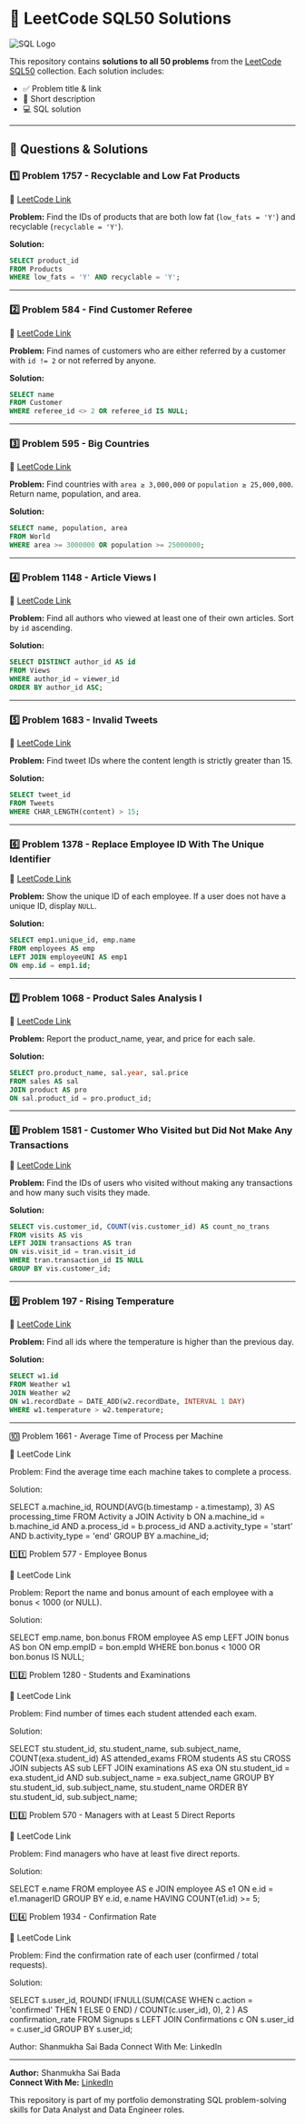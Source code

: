 # 🧠 LeetCode SQL50 Solutions

![SQL Logo](leetcodepic.png)

This repository contains **solutions to all 50 problems** from the [LeetCode SQL50](https://leetcode.com/studyplan/top-sql-50/) collection. Each solution includes:
- ✅ Problem title & link
- 📖 Short description
- 💻 SQL solution

---

## 📌 Questions & Solutions

### 1️⃣ Problem 1757 - Recyclable and Low Fat Products
🔗 [LeetCode Link](https://leetcode.com/problems/recyclable-and-low-fat-products/)

**Problem:** Find the IDs of products that are both low fat (`low_fats = 'Y'`) and recyclable (`recyclable = 'Y'`).

**Solution:**
```sql
SELECT product_id
FROM Products
WHERE low_fats = 'Y' AND recyclable = 'Y';
```
---

### 2️⃣ Problem 584 - Find Customer Referee
🔗 [LeetCode Link](https://leetcode.com/problems/find-customer-referee/)

**Problem:** Find names of customers who are either referred by a customer with `id != 2` or not referred by anyone.

**Solution:**
```sql
SELECT name
FROM Customer
WHERE referee_id <> 2 OR referee_id IS NULL;
```
---

### 3️⃣ Problem 595 - Big Countries
🔗 [LeetCode Link](https://leetcode.com/problems/big-countries/)

**Problem:** Find countries with `area ≥ 3,000,000` or `population ≥ 25,000,000`. Return name, population, and area.

**Solution:**
```sql
SELECT name, population, area
FROM World
WHERE area >= 3000000 OR population >= 25000000;
```
---

### 4️⃣ Problem 1148 - Article Views I
🔗 [LeetCode Link](https://leetcode.com/problems/article-views-i/)

**Problem:** Find all authors who viewed at least one of their own articles. Sort by `id` ascending.

**Solution:**
```sql
SELECT DISTINCT author_id AS id
FROM Views
WHERE author_id = viewer_id
ORDER BY author_id ASC;
```
---

### 5️⃣ Problem 1683 - Invalid Tweets
🔗 [LeetCode Link](https://leetcode.com/problems/invalid-tweets/)

**Problem:** Find tweet IDs where the content length is strictly greater than 15.

**Solution:**
```sql
SELECT tweet_id
FROM Tweets
WHERE CHAR_LENGTH(content) > 15;
```
---

### 6️⃣ Problem 1378 - Replace Employee ID With The Unique Identifier
🔗 [LeetCode Link](https://leetcode.com/problems/replace-employee-id-with-the-unique-identifier/)

**Problem:** Show the unique ID of each employee. If a user does not have a unique ID, display `NULL`.

**Solution:**
```sql
SELECT emp1.unique_id, emp.name
FROM employees AS emp
LEFT JOIN employeeUNI AS emp1
ON emp.id = emp1.id;
```
---

### 7️⃣ Problem 1068 - Product Sales Analysis I
🔗 [LeetCode Link](https://leetcode.com/problems/product-sales-analysis-i/)

**Problem:** Report the product_name, year, and price for each sale.

**Solution:**
```sql
SELECT pro.product_name, sal.year, sal.price
FROM sales AS sal
JOIN product AS pro
ON sal.product_id = pro.product_id;
```
---

### 8️⃣ Problem 1581 - Customer Who Visited but Did Not Make Any Transactions
🔗 [LeetCode Link](https://leetcode.com/problems/customer-who-visited-but-did-not-make-any-transactions/)

**Problem:** Find the IDs of users who visited without making any transactions and how many such visits they made.

**Solution:**
```sql
SELECT vis.customer_id, COUNT(vis.customer_id) AS count_no_trans
FROM visits AS vis
LEFT JOIN transactions AS tran
ON vis.visit_id = tran.visit_id
WHERE tran.transaction_id IS NULL
GROUP BY vis.customer_id;
```
---

### 9️⃣ Problem 197 - Rising Temperature
🔗 [LeetCode Link](https://leetcode.com/problems/rising-temperature/)

**Problem:** Find all ids where the temperature is higher than the previous day.

**Solution:**
```sql
SELECT w1.id
FROM Weather w1
JOIN Weather w2
ON w1.recordDate = DATE_ADD(w2.recordDate, INTERVAL 1 DAY)
WHERE w1.temperature > w2.temperature;
```
---

🔟 Problem 1661 - Average Time of Process per Machine

🔗 LeetCode Link

Problem: Find the average time each machine takes to complete a process.

Solution:

SELECT 
    a.machine_id,
    ROUND(AVG(b.timestamp - a.timestamp), 3) AS processing_time
FROM Activity a
JOIN Activity b
  ON a.machine_id = b.machine_id
 AND a.process_id = b.process_id
 AND a.activity_type = 'start'
 AND b.activity_type = 'end'
GROUP BY a.machine_id;

1️⃣1️⃣ Problem 577 - Employee Bonus

🔗 LeetCode Link

Problem: Report the name and bonus amount of each employee with a bonus < 1000 (or NULL).

Solution:

SELECT emp.name, bon.bonus
FROM employee AS emp
LEFT JOIN bonus AS bon 
ON emp.empID = bon.empId
WHERE bon.bonus < 1000 OR bon.bonus IS NULL;

1️⃣2️⃣ Problem 1280 - Students and Examinations

🔗 LeetCode Link

Problem: Find number of times each student attended each exam.

Solution:

SELECT 
    stu.student_id, 
    stu.student_name, 
    sub.subject_name, 
    COUNT(exa.student_id) AS attended_exams
FROM students AS stu
CROSS JOIN subjects AS sub
LEFT JOIN examinations AS exa
    ON stu.student_id = exa.student_id
    AND sub.subject_name = exa.subject_name
GROUP BY stu.student_id, sub.subject_name, stu.student_name
ORDER BY stu.student_id, sub.subject_name;

1️⃣3️⃣ Problem 570 - Managers with at Least 5 Direct Reports

🔗 LeetCode Link

Problem: Find managers who have at least five direct reports.

Solution:

SELECT e.name
FROM employee AS e
JOIN employee AS e1 
ON e.id = e1.managerID
GROUP BY e.id, e.name
HAVING COUNT(e1.id) >= 5;

1️⃣4️⃣ Problem 1934 - Confirmation Rate

🔗 LeetCode Link

Problem: Find the confirmation rate of each user (confirmed / total requests).

Solution:

SELECT 
    s.user_id,
    ROUND(
        IFNULL(SUM(CASE WHEN c.action = 'confirmed' THEN 1 ELSE 0 END) / COUNT(c.user_id), 0),
        2
    ) AS confirmation_rate
FROM Signups s
LEFT JOIN Confirmations c
ON s.user_id = c.user_id
GROUP BY s.user_id;


Author: Shanmukha Sai Bada
Connect With Me: LinkedIn
<!-- Continue with Problems 10-50 following same format -->

---

**Author:** Shanmukha Sai Bada  
**Connect With Me:** [LinkedIn](https://www.linkedin.com/in/shanmukhasai/)

This repository is part of my portfolio demonstrating SQL problem-solving skills for Data Analyst and Data Engineer roles.
